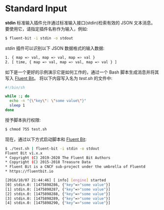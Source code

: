 # Standard Input

**stdin** 标准输入插件允许通过标准输入接口\(stdin\)检索有效的 JSON 文本消息。要使用它，请指定插件名称作为输入，例如:

```bash
$ fluent-bit -i stdin -o stdout
```

_stdin_ 插件可以识别以下 JSON 数据格式的输入数据:

```bash
1. { map => val, map => val, map => val }
2. [ time, { map => val, map => val, map => val } ]
```

如下是一个更好的示例演示它是如何工作的，通过一个 Bash 脚本生成消息并将其写入 [Fluent Bit](http://fluentbit.io)。 将以下内容写入名为 _test.sh_ 的文件中:

```bash
#!/bin/sh

while :; do
  echo -n "{\"key\": \"some value\"}"
  sleep 1
done
```

授予脚本执行权限:

```bash
$ chmod 755 test.sh
```

现在，通过以下方式启动脚本和 [Fluent Bit](http://fluentbit.io):

```bash
$ ./test.sh | fluent-bit -i stdin -o stdout
Fluent Bit v1.x.x
* Copyright (C) 2019-2020 The Fluent Bit Authors
* Copyright (C) 2015-2018 Treasure Data
* Fluent Bit is a CNCF sub-project under the umbrella of Fluentd
* https://fluentbit.io

[2016/10/07 21:44:46] [ info] [engine] started
[0] stdin.0: [1475898286, {"key"=>"some value"}]
[1] stdin.0: [1475898287, {"key"=>"some value"}]
[2] stdin.0: [1475898288, {"key"=>"some value"}]
[3] stdin.0: [1475898289, {"key"=>"some value"}]
[4] stdin.0: [1475898290, {"key"=>"some value"}]
```

